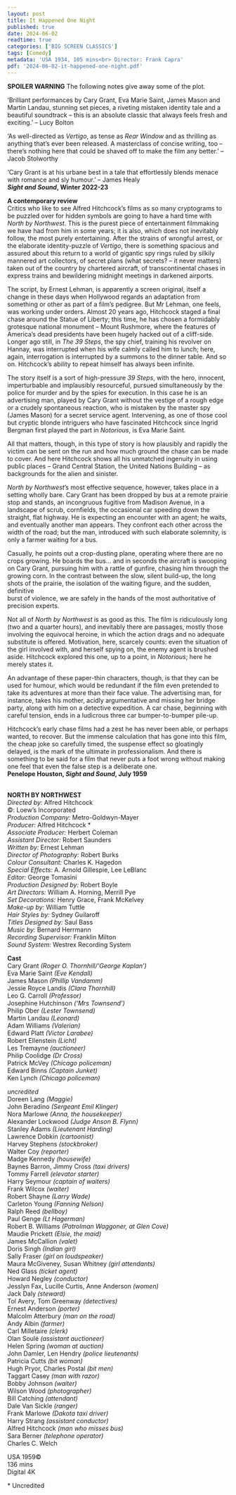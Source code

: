 ```yaml
---
layout: post
title: It Happened One Night
published: true
date: 2024-06-02
readtime: true
categories: ['BIG SCREEN CLASSICS']
tags: [Comedy]
metadata: 'USA 1934, 105 mins<br> Director: Frank Capra'
pdf: '2024-06-02-it-happened-one-night.pdf'
---
```


**SPOILER WARNING** The following notes give away some of the plot.

‘Brilliant performances by Cary Grant, Eva Marie Saint, James Mason and Martin Landau, stunning set pieces, a riveting mistaken identity tale and a beautiful soundtrack – this is an absolute classic that always feels fresh and exciting.’ – Lucy Bolton

‘As well-directed as _Vertigo_, as tense as _Rear Window_ and as thrilling as anything that’s ever been released. A masterclass of concise writing, too – there’s nothing here that could be shaved off to make the film any better.’ – Jacob Stolworthy

‘Cary Grant is at his urbane best in a tale that effortlessly blends menace with romance and sly humour.’ – James Healy  
**_Sight and Sound_, Winter 2022-23**  

**A contemporary review**  
Critics who like to see Alfred Hitchcock’s films as so many cryptograms to be puzzled over for hidden symbols are going to have a hard time with _North by Northwest_. This is the purest piece of entertainment filmmaking we have had from him in some years; it is also, which does not inevitably follow, the most purely entertaining. After the strains of wrongful arrest, or the elaborate identity-puzzle of _Vertigo_, there is something spacious and assured about this return to a world of gigantic spy rings ruled by silkily mannered art collectors, of secret plans (what secrets? – it never matters) taken out of the country by chartered aircraft, of transcontinental chases in express trains and bewildering midnight meetings in darkened airports.

The script, by Ernest Lehman, is apparently a screen original, itself a change in these days when Hollywood regards an adaptation from something or other as part of a film’s pedigree. But Mr Lehman, one feels, was working under orders. Almost 20 years ago, Hitchcock staged a final chase around the Statue of Liberty; this time, he has chosen a formidably grotesque national monument – Mount Rushmore, where the features of America’s dead presidents have been hugely hacked out of a cliff-side. Longer ago still, in _The 39 Steps_, the spy chief, training his revolver on Hannay, was interrupted when his wife calmly called him to lunch; here, again, interrogation is interrupted by a summons to the dinner table. And so on. Hitchcock’s ability to repeat himself has always been infinite.

The story itself is a sort of high-pressure _39 Steps_, with the hero, innocent, imperturbable and implausibly resourceful, pursued simultaneously by the police for murder and by the spies for execution. In this case he is an advertising man, played by Cary Grant without the vestige of a rough edge or a crudely spontaneous reaction, who is mistaken by the master spy (James Mason) for a secret service agent. Intervening, as one of those cool but cryptic blonde intriguers who have fascinated Hitchcock since Ingrid Bergman first played the part in _Notorious_, is Eva Marie Saint.

All that matters, though, in this type of story is how plausibly and rapidly the victim can be sent on the run and how much ground the chase can be made to cover. And here Hitchcock shows all his unmatched ingenuity in using public places – Grand Central Station, the United Nations Building – as backgrounds for the alien and sinister.

_North by Northwest_’s most effective sequence, however, takes place in a setting wholly bare. Cary Grant has been dropped by bus at a remote prairie stop and stands, an incongruous fugitive from Madison Avenue, in a landscape of scrub, cornfields, the occasional car speeding down the straight, flat highway. He is expecting an encounter with an agent; he waits, and eventually another man appears. They confront each other across the width of the road; but the man, introduced with such elaborate solemnity, is only a farmer waiting for a bus.

Casually, he points out a crop-dusting plane, operating where there are no crops growing. He boards the bus… and in seconds the aircraft is swooping on Cary Grant, pursuing him with a rattle of gunfire, chasing him through the growing corn. In the contrast between the slow, silent build-up, the long shots of the prairie, the isolation of the waiting figure, and the sudden, definitive  
burst of violence, we are safely in the hands of the most authoritative of precision experts.

Not all of _North by Northwest_ is as good as this. The film is ridiculously long (two and a quarter hours), and inevitably there are passages, mostly those involving the equivocal heroine, in which the action drags and no adequate substitute is offered. Motivation, here, scarcely counts: even the situation of the girl involved with, and herself spying on, the enemy agent is brushed aside. Hitchcock explored this one, up to a point, in _Notorious_; here he merely states it.

An advantage of these paper-thin characters, though, is that they can be used for humour, which would be redundant if the film even pretended to take its adventures at more than their face value. The advertising man, for instance, takes his mother, acidly argumentative and missing her bridge party, along with him on a detective expedition. A car chase, beginning with careful tension, ends in a ludicrous three car bumper-to-bumper pile-up.

Hitchcock’s early chase films had a zest he has never been able, or perhaps wanted, to recover. But the immense calculation that has gone into this film, the cheap joke so carefully timed, the suspense effect so gloatingly delayed, is the mark of the ultimate in professionalism. And there is something to be said for a film that never puts a foot wrong without making one feel that even the false step is a deliberate one.  
**Penelope Houston, _Sight and Sound_, July 1959**  
<br>

**NORTH BY NORTHWEST**  
_Directed by:_ Alfred Hitchcock  
©: Loew’s Incorporated  
_Production Company:_ Metro-Goldwyn-Mayer  
_Producer:_ Alfred Hitchcock *  
_Associate Producer:_ Herbert Coleman  
_Assistant Director:_ Robert Saunders  
_Written by:_ Ernest Lehman  
_Director of Photography:_ Robert Burks  
_Colour Consultant:_ Charles K. Hagedon  
_Special Effects:_ A. Arnold Gillespie, Lee LeBlanc  
_Editor:_ George Tomasini  
_Production Designed by:_ Robert Boyle  
_Art Directors:_ William A. Horning, Merrill Pye  
_Set Decorations:_ Henry Grace, Frank McKelvey  
_Make-up by:_ William Tuttle  
_Hair Styles by:_ Sydney Guilaroff  
_Titles Designed by:_ Saul Bass  
_Music by:_ Bernard Herrmann  
_Recording Supervisor:_ Franklin Milton  
_Sound System:_ Westrex Recording System  

**Cast**  
Cary Grant _(Roger O. Thornhill/‘George Kaplan’)_  
Eva Marie Saint _(Eve Kendall)_  
James Mason _(Phillip Vandamm)_  
Jessie Royce Landis _(Clara Thornhill)_  
Leo G. Carroll _(Professor)_  
Josephine Hutchinson _(‘Mrs Townsend’)_  
Philip Ober _(Lester Townsend)_  
Martin Landau _(Leonard)_  
Adam Williams _(Valerian)_  
Edward Platt _(Victor Larabee)_  
Robert Ellenstein _(Licht)_  
Les Tremayne _(auctioneer)_  
Philip Coolidge _(Dr Cross)_  
Patrick McVey _(Chicago policeman)_  
Edward Binns _(Captain Junket)_  
Ken Lynch _(Chicago policeman)_  

_uncredited_  
Doreen Lang _(Maggie)_  
John Beradino _(Sergeant Emil Klinger)_  
Nora Marlowe _(Anna, the housekeeper)_  
Alexander Lockwood _(Judge Anson B. Flynn)_  
Stanley Adams _(Lieutenant Harding)_  
Lawrence Dobkin _(cartoonist)_  
Harvey Stephens _(stockbroker)_  
Walter Coy _(reporter)_  
Madge Kennedy _(housewife)_  
Baynes Barron, Jimmy Cross _(taxi drivers)_  
Tommy Farrell _(elevator starter)_  
Harry Seymour _(captain of waiters)_  
Frank Wilcox _(waiter)_  
Robert Shayne _(Larry Wade)_  
Carleton Young _(Fanning Nelson)_  
Ralph Reed _(bellboy)_  
Paul Genge _(Lt Hagerman)_  
Robert B. Williams _(Patrolman Waggoner, at Glen Cove)_  
Maudie Prickett _(Elsie, the maid)_  
James McCallion _(valet)_  
Doris Singh _(Indian girl)_  
Sally Fraser _(girl on loudspeaker)_  
Maura McGiveney, Susan Whitney _(girl attendants)_  
Ned Glass _(ticket agent)_  
Howard Negley _(conductor)_  
Jesslyn Fax, Lucille Curtis, Anne Anderson _(women)_  
Jack Daly _(steward)_  
Tol Avery, Tom Greenway _(detectives)_  
Ernest Anderson _(porter)_  
Malcolm Atterbury _(man on the road)_  
Andy Albin _(farmer)_  
Carl Milletaire _(clerk)_  
Olan Soulé _(assistant auctioneer)_  
Helen Spring _(woman at auction)_  
John Damler, Len Hendry _(police lieutenants)_  
Patricia Cutts _(bit woman)_  
Hugh Pryor, Charles Postal _(bit men)_  
Taggart Casey _(man with razor)_  
Bobby Johnson _(waiter)_  
Wilson Wood _(photographer)_  
Bill Catching _(attendant)_  
Dale Van Sickle _(ranger)_  
Frank Marlowe _(Dakota taxi driver)_  
Harry Strang _(assistant conductor)_  
Alfred Hitchcock _(man who misses bus)_  
Sara Berner _(telephone operator)_  
Charles C. Welch  

USA 1959©  
136 mins  
Digital 4K  

\* Uncredited  
<!--stackedit_data:
eyJoaXN0b3J5IjpbMjAwNTk5NzU0OV19
-->